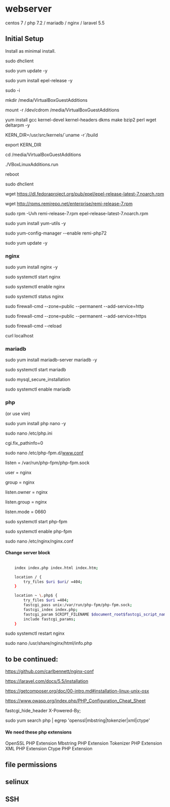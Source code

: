# webserver
centos 7 / php 7.2 / mariadb / nginx / laravel 5.5

## Initial Setup

Install as minimal install.

sudo dhclient

sudo yum update -y

sudo yum install epel-release -y

sudo -i

mkdir /media/VirtualBoxGuestAdditions

mount -r /dev/cdrom /media/VirtualBoxGuestAdditions

yum install gcc kernel-devel kernel-headers dkms make bzip2 perl wget deltarpm -y


KERN_DIR=/usr/src/kernels/\`uname -r\`/build

export KERN_DIR

cd /media/VirtualBoxGuestAdditions

./VBoxLinuxAdditions.run

reboot

sudo dhclient


wget https://dl.fedoraproject.org/pub/epel/epel-release-latest-7.noarch.rpm

wget http://rpms.remirepo.net/enterprise/remi-release-7.rpm

sudo rpm -Uvh remi-release-7.rpm epel-release-latest-7.noarch.rpm


sudo yum install yum-utils -y

sudo yum-config-manager --enable remi-php72

sudo yum update -y

### nginx

sudo yum install nginx -y


sudo systemctl start nginx

sudo systemctl enable nginx

sudo systemctl status nginx


sudo firewall-cmd --zone=public --permanent --add-service=http

sudo firewall-cmd --zone=public --permanent --add-service=https

sudo firewall-cmd --reload


curl localhost

### mariadb

sudo yum install mariadb-server mariadb -y

sudo systemctl start mariadb

sudo mysql_secure_installation

sudo systemctl enable mariadb


### php

(or use vim)

sudo yum install php nano -y



sudo nano /etc/php.ini 

cgi.fix_pathinfo=0


sudo nano /etc/php-fpm.d/www.conf

listen = /var/run/php-fpm/php-fpm.sock

user = nginx

group = nginx

listen.owner = nginx

listen.group = nginx

listen.mode = 0660


sudo systemctl start php-fpm

sudo systemctl enable php-fpm


sudo nano /etc/nginx/nginx.conf

#### Change server block

```bash

    index index.php index.html index.htm;

    location / {
        try_files $uri $uri/ =404;
    }

    location ~ \.php$ {
        try_files $uri =404;
        fastcgi_pass unix:/var/run/php-fpm/php-fpm.sock;
        fastcgi_index index.php;
        fastcgi_param SCRIPT_FILENAME $document_root$fastcgi_script_name;
        include fastcgi_params;
    }
```

sudo systemctl restart nginx


sudo nano /usr/share/nginx/html/info.php



## to be continued:
https://github.com/carlbennett/nginx-conf

https://laravel.com/docs/5.5/installation

https://getcomposer.org/doc/00-intro.md#installation-linux-unix-osx

https://www.owasp.org/index.php/PHP_Configuration_Cheat_Sheet

fastcgi_hide_header X-Powered-By;



sudo yum search php | egrep 'openssl|mbstring|tokenzier|xml|ctype'

#### We need these php extensions

OpenSSL PHP Extension
Mbstring PHP Extension
Tokenizer PHP Extension
XML PHP Extension
Ctype PHP Extension

## file permissions

## selinux

## SSH
